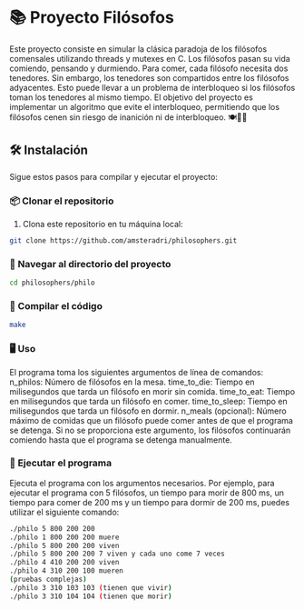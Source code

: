 # 📚 Proyecto Filósofos

Este proyecto consiste en simular la clásica paradoja de los filósofos comensales utilizando threads y mutexes en C. Los filósofos pasan su vida comiendo, pensando y durmiendo. Para comer, cada filósofo necesita dos tenedores. Sin embargo, los tenedores son compartidos entre los filósofos adyacentes. Esto puede llevar a un problema de interbloqueo si los filósofos toman los tenedores al mismo tiempo. El objetivo del proyecto es implementar un algoritmo que evite el interbloqueo, permitiendo que los filósofos cenen sin riesgo de inanición ni de interbloqueo. 🍽️🤔💤

## 🛠 Instalación

Sigue estos pasos para compilar y ejecutar el proyecto:

### 📦 Clonar el repositorio

1. Clona este repositorio en tu máquina local:

```bash
git clone https://github.com/amsteradri/philosophers.git
```
### 📂 Navegar al directorio del proyecto

```bash
cd philosophers/philo
```
### 🔨 Compilar el código
```bash
make
```
### 🖥 Uso

El programa toma los siguientes argumentos de línea de comandos:
n_philos: Número de filósofos en la mesa.
time_to_die: Tiempo en milisegundos que tarda un filósofo en morir sin comida.
time_to_eat: Tiempo en milisegundos que tarda un filósofo en comer.
time_to_sleep: Tiempo en milisegundos que tarda un filósofo en dormir.
n_meals (opcional): Número máximo de comidas que un filósofo puede comer antes de que el programa se detenga. Si no se proporciona este argumento, los filósofos continuarán comiendo hasta que el programa se detenga manualmente.

### 🚀 Ejecutar el programa

Ejecuta el programa con los argumentos necesarios. Por ejemplo, para ejecutar el programa con 5 filósofos, un tiempo para morir de 800 ms, un tiempo para comer de 200 ms y un tiempo para dormir de 200 ms, puedes utilizar el siguiente comando:

```bash
./philo 5 800 200 200
./philo 1 800 200 200 muere
./philo 5 800 200 200 viven
./philo 5 800 200 200 7 viven y cada uno come 7 veces
./philo 4 410 200 200 viven
./philo 4 310 200 100 mueren
(pruebas complejas)
./philo 3 310 103 103 (tienen que vivir)
./philo 3 310 104 104 (tienen que morir)
```
